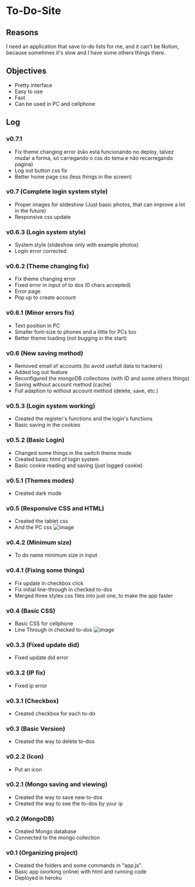 # To-Do-Site

## Reasons
I need an application that save to-do lists for me, and it can't be Notion, because sometimes it's slow and I have some others things there.

## Objectives
- Pretty interface
- Easy to use
- Fast
- Can be used in PC and cellphone

## Log

### v0.7.1
- Fix theme changing error (não está funcionando no deploy, talvez mudar a forma, só carregando o css do tema e não recarregando pagina)
- Log out button css fix
- Better home page css (less things in the screen)

### v0.7 (Complete login system style)
- Proper images for slideshow (Just basic photos, that can improve a lot in the future)
- Responsive css update

### v0.6.3 (Login system style)
- System style (slideshow only with example photos)
- Login error corrected

### v0.6.2 (Theme changing fix)
- Fix theme changing error
- Fixed error in input of to dos (0 chars accepted)
- Error page
- Pop up to create account

### v0.6.1 (Minor errors fix)
- Text position in PC
- Smaller font-size to phones and a little for PCs too
- Better theme loading (not bugging in the start)

### v0.6 (New saving method)
- Removed email of accounts (to avoid usefull data to hackers)
- Added log out feature
- Reconfigured the mongoDB collections (with ID and some others things)
- Saving without account method (cache)
- Full adaption to without account method (delete, save, etc.)

### v0.5.3 (Login system working)
- Created the register's functions and the login's functions
- Basic saving in the cookies

### v0.5.2 (Basic Login)
- Changed some things in the switch theme mode
- Created basic html of login system
- Basic cookie reading and saving (just logged cookie)

### v0.5.1 (Themes modes)
- Created dark mode

### v0.5 (Responsive CSS and HTML)
- Created the tablet css
- And the PC css
![image](https://user-images.githubusercontent.com/62257920/136080192-34d252d2-cc62-4993-ad0b-24c2b90ebb06.png)

### v0.4.2 (Minimum size)
- To do name minimum size in input

### v0.4.1 (Fixing some things)
- Fix update in checkbox click
- Fix initial line-through in checked to-dos
- Merged three styles css files into just one, to make the app faster

### v0.4 (Basic CSS)
- Basic CSS for cellphone
- Line Through in checked to-dos
![image](https://user-images.githubusercontent.com/62257920/135699204-db90a43f-d895-43e5-ae07-33ce63f04b60.png)

### v0.3.3 (Fixed update did)
- Fixed update did error

### v0.3.2 (IP fix)
- Fixed ip error

### v0.3.1 (Checkbox)
- Created checkbox for each to-do

### v0.3 (Basic Version)
- Created the way to delete to-dos

### v0.2.2 (Icon)
- Put an icon

### v0.2.1 (Mongo saving and viewing)
- Created the way to save new to-dos
- Created the way to see the to-dos by your ip

### v0.2 (MongoDB)
- Created Mongo database
- Connected to the mongo collection

### v0.1 (Organizing project)
- Created the folders and some commands in "app.js".
- Basic app (working online) with html and running code
- Deployed in heroku
